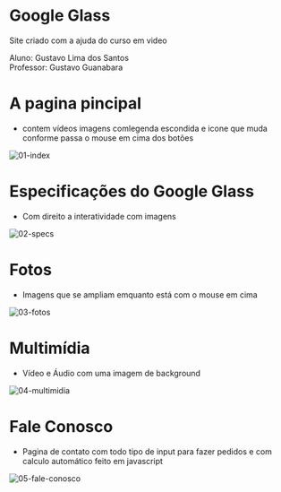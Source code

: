 # Google Glass
 Site criado com a ajuda do curso em video
 
 Aluno: Gustavo Lima dos Santos<br>
 Professor: Gustavo Guanabara
 
 # A pagina pincipal
 - contem vídeos imagens comlegenda escondida e icone que muda conforme passa o mouse em cima dos botões
 
![01-index](https://user-images.githubusercontent.com/92238035/227009359-972668dc-8f2a-4c20-9f78-03e45dfcc0d7.jpg)

# Especificações do Google Glass
 - Com direito a interatividade com imagens
 
![02-specs](https://user-images.githubusercontent.com/92238035/227009739-fefac309-622f-43af-9305-5b852c100b80.jpg)

# Fotos
 - Imagens que se ampliam emquanto está com o mouse em cima
 
 ![03-fotos](https://user-images.githubusercontent.com/92238035/227010500-d197184a-03da-406b-8c4c-f1d85b071653.jpg)

# Multimídia
 - Vídeo e Áudio com uma imagem de background
 
 ![04-multimidia](https://user-images.githubusercontent.com/92238035/227010858-e631289b-6097-4755-be48-d99538bba00d.jpg)

# Fale Conosco
 - Pagina de contato com todo tipo de input para fazer pedidos e com calculo automático feito em javascript
 
 ![05-fale-conosco](https://user-images.githubusercontent.com/92238035/227011209-b9a338a9-7cce-4ce7-b7ee-f87f7ca92376.jpg)
